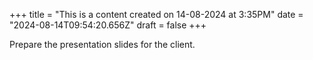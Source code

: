 +++
title = "This is a content created on 14-08-2024 at 3:35PM"
date = "2024-08-14T09:54:20.656Z"
draft = false
+++

  Prepare the presentation slides for the client.
        